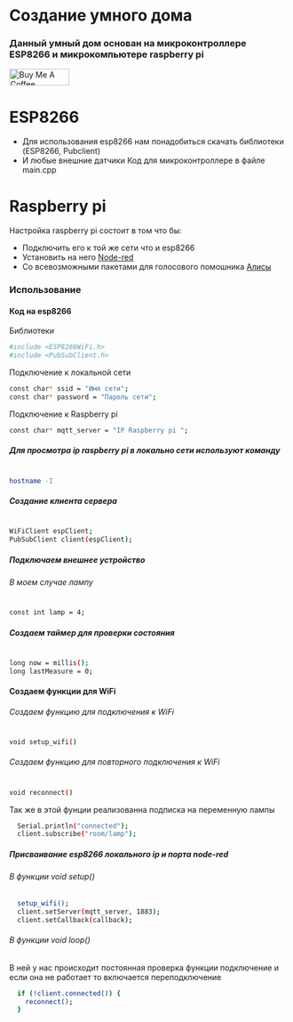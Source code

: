 # Создание умного дома
### Данный умный дом основан на микроконтроллере ESP8266 и микрокомпьютере raspberry pi 


<a href="https://www.buymeacoffee.com/alexandrlyachov" target="_blank"><img src="https://cdn.buymeacoffee.com/buttons/v2/default-blue.png" alt="Buy Me A Coffee" style="height: 30px !important;width: 108px !important;" ></a>


# ESP8266

  - Для использования esp8266 нам понадобиться скачать библиотеки (ESP8266, Pubclient)
- И любые внешние датчики 
Код для микроконтроллере в файле main.cpp  
# Raspberry pi

Настройка raspberry pi состоит в том что бы: 
* Подключить его к той же сети что и esp8266 
* Установить на него [Node-red](https://nodered.org/)
* Со всевозможными пакетами для голосового помошника [Алисы](https://flows.nodered.org/node/node-red-contrib-yandex-alice-command)

### Использование
#### Код на esp8266
Библиотеки
```sh
#include <ESP8266WiFi.h>
#include <PubSubClient.h>
```
Подключение к локальной сети 

```sh
const char* ssid = "Имя сети";
const char* password = "Пароль сети";
```
Подключение к Raspberry pi 
```sh
const char* mqtt_server = "IP Raspberry pi ";
```
##### Для просмотра ip raspberry pi в локально сети используют команду
#
```sh
hostname -I
```
##### Создание клиента сервера
#
```sh
WiFiClient espClient;
PubSubClient client(espClient);
```
##### Подключаем внешнее устройство 
###### В моем случае лампу
#
```sh
const int lamp = 4;
```
##### Создаем таймер для проверки состояния 
#
```sh
long now = millis();
long lastMeasure = 0;
```
#### Создаем функции для WiFi
###### Создаем функцию для подключения к WiFi
#
```sh
void setup_wifi() 
```
###### Создаем функцию для повторного подключения к WiFi
#
```sh
void reconnect()
``` 
Так же в этой фунции реализованна подписка на переменную лампы
```sh
  Serial.println("connected");  
  client.subscribe("room/lamp");
``` 
##### Присваивание esp8266 локального ip и порта node-red
###### В функции void setup()
```sh
  setup_wifi();
  client.setServer(mqtt_server, 1883);
  client.setCallback(callback);
 ```
###### В функции void loop()
В ней у нас происходит постоянная проверка функции подключение и если она не работает то включается переподключение
```sh
  if (!client.connected()) {
    reconnect();
  }
 ```
